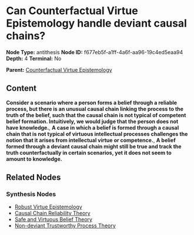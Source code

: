 # Can Counterfactual Virtue Epistemology handle deviant causal chains?

**Node Type:** antithesis
**Node ID:** f677eb5f-a1ff-4a6f-aa96-19c4ed5eaa94
**Depth:** 4
**Terminal:** No

**Parent:** [Counterfactual Virtue Epistemology](counterfactual-virtue-epistemology-synthesis-f1121261-0690-414c-b643-263bbe50d763.md)

## Content

**Consider a scenario where a person forms a belief through a reliable process, but there is an unusual causal chain linking the process to the truth of the belief, such that the causal chain is not typical of competent belief formation. Intuitively, we would judge that the person does not have knowledge.**, **A case in which a belief is formed through a causal chain that is not typical of virtuous intellectual processes challenges the notion that it arises from intellectual virtue or competence.**, **A belief formed through a deviant causal chain might still be true and track the truth counterfactually in certain scenarios, yet it does not seem to amount to knowledge.**

## Related Nodes

### Synthesis Nodes

- [Robust Virtue Epistemology](robust-virtue-epistemology-synthesis-53e6b292-8a5b-459a-8c87-c9937ca62564.md)
- [Causal Chain Reliability Theory](causal-chain-reliability-theory-synthesis-f5ceb8ca-39e0-4afc-9539-561cffa65d50.md)
- [Safe and Virtuous Belief Theory](safe-and-virtuous-belief-theory-synthesis-fd5014b6-acbb-42b4-9798-614748f6c1f8.md)
- [Non-deviant Trustworthy Process Theory](non-deviant-trustworthy-process-theory-synthesis-bf4b8f92-b492-48d4-a0b0-ea25b9975d99.md)
